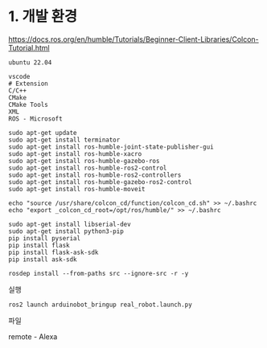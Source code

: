 # 1. 개발 환경
https://docs.ros.org/en/humble/Tutorials/Beginner-Client-Libraries/Colcon-Tutorial.html

```
ubuntu 22.04

vscode
# Extension
C/C++
CMake
CMake Tools
XML
ROS - Microsoft
```

```
sudo apt-get update
sudo apt-get install terminator
sudo apt-get install ros-humble-joint-state-publisher-gui
sudo apt-get install ros-humble-xacro
sudo apt-get install ros-humble-gazebo-ros
sudo apt-get install ros-humble-ros2-control
sudo apt-get install ros-humble-ros2-controllers
sudo apt-get install ros-humble-gazebo-ros2-control
sudo apt-get install ros-humble-moveit

echo "source /usr/share/colcon_cd/function/colcon_cd.sh" >> ~/.bashrc
echo "export _colcon_cd_root=/opt/ros/humble/" >> ~/.bashrc
```

```
sudo apt-get install libserial-dev
sudo apt-get install python3-pip
pip install pyserial
pip install flask
pip install flask-ask-sdk
pip install ask-sdk
```


```
rosdep install --from-paths src --ignore-src -r -y
```

실행

```
ros2 launch arduinobot_bringup real_robot.launch.py
```

파일

remote - Alexa